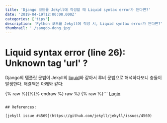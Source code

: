 ```yaml
---
title: 'Django 코드를 Jekyll에 작성할 때 Liquid syntax error가 뜬다면?'
date: '2019-04-19T12:00:00.000Z'
categories: ['tips']
description: 'Python 코드를 Jekyll에 작성 시, Liquid syntax error가 뜬다면?'
thumbnail: './sangdo-dong.jpg'
---
```


# Liquid syntax error (line 26): Unknown tag 'url' ?

Django의 템플릿 문법이 Jekyll의 [liquid](https://jekyllrb.com/docs/liquid/)와 같아서 루비 문법으로 해석하다보니 충돌이 발생한다. 해결책은 아래와 같다:

{% raw %}{%{% endraw %} raw %}
{% raw %}```
<a href="{% url 'social:begin' 'oauth2-provider-name' %}">Login</a>

```{%{% endraw %} endraw %}

## References:

[jekyll issue #4569](https://github.com/jekyll/jekyll/issues/4569)
```
